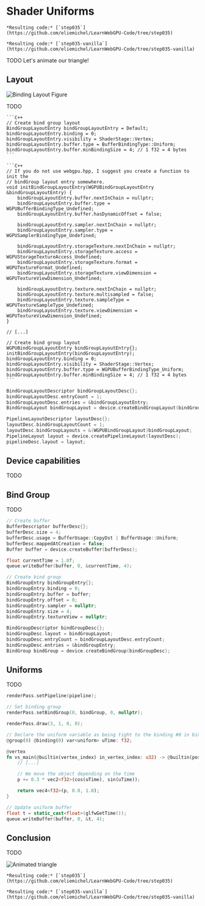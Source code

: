 Shader Uniforms
===============

````{tab} With webgpu.hpp
*Resulting code:* [`step035`](https://github.com/eliemichel/LearnWebGPU-Code/tree/step035)
````

````{tab} Vanilla webgpu.h
*Resulting code:* [`step035-vanilla`](https://github.com/eliemichel/LearnWebGPU-Code/tree/step035-vanilla)
````

TODO Let's animate our triangle!

Layout
------

![Binding Layout Figure](/images/binding-layout.png)

TODO

````{tab} With webgpu.hpp
```C++
// Create bind group layout
BindGroupLayoutEntry bindGroupLayoutEntry = Default;
bindGroupLayoutEntry.binding = 0;
bindGroupLayoutEntry.visibility = ShaderStage::Vertex;
bindGroupLayoutEntry.buffer.type = BufferBindingType::Uniform;
bindGroupLayoutEntry.buffer.minBindingSize = 4; // 1 f32 = 4 bytes
```
````

````{tab} Vanilla webgpu.h
```C++
// If you do not use webgpu.hpp, I suggest you create a function to init the
// bindGroup layout entry somewhere.
void initBindGroupLayoutEntry(WGPUBindGroupLayoutEntry &bindGroupLayoutEntry) {
	bindGroupLayoutEntry.buffer.nextInChain = nullptr;
	bindGroupLayoutEntry.buffer.type = WGPUBufferBindingType_Undefined;
	bindGroupLayoutEntry.buffer.hasDynamicOffset = false;

	bindGroupLayoutEntry.sampler.nextInChain = nullptr;
	bindGroupLayoutEntry.sampler.type = WGPUSamplerBindingType_Undefined;

	bindGroupLayoutEntry.storageTexture.nextInChain = nullptr;
	bindGroupLayoutEntry.storageTexture.access = WGPUStorageTextureAccess_Undefined;
	bindGroupLayoutEntry.storageTexture.format = WGPUTextureFormat_Undefined;
	bindGroupLayoutEntry.storageTexture.viewDimension = WGPUTextureViewDimension_Undefined;

	bindGroupLayoutEntry.texture.nextInChain = nullptr;
	bindGroupLayoutEntry.texture.multisampled = false;
	bindGroupLayoutEntry.texture.sampleType = WGPUTextureSampleType_Undefined;
	bindGroupLayoutEntry.texture.viewDimension = WGPUTextureViewDimension_Undefined;
}

// [...]

// Create bind group layout
WGPUBindGroupLayoutEntry bindGroupLayoutEntry{};
initBindGroupLayoutEntry(bindGroupLayoutEntry);
bindGroupLayoutEntry.binding = 0;
bindGroupLayoutEntry.visibility = ShaderStage::Vertex;
bindGroupLayoutEntry.buffer.type = WGPUBufferBindingType_Uniform;
bindGroupLayoutEntry.buffer.minBindingSize = 4; // 1 f32 = 4 bytes
```
````

```C++
BindGroupLayoutDescriptor bindGroupLayoutDesc{};
bindGroupLayoutDesc.entryCount = 1;
bindGroupLayoutDesc.entries = &bindGroupLayoutEntry;
BindGroupLayout bindGroupLayout = device.createBindGroupLayout(bindGroupLayoutDesc);

PipelineLayoutDescriptor layoutDesc{};
layoutDesc.bindGroupLayoutCount = 1;
layoutDesc.bindGroupLayouts = &(WGPUBindGroupLayout)bindGroupLayout;
PipelineLayout layout = device.createPipelineLayout(layoutDesc);
pipelineDesc.layout = layout;
```

Device capabilities
-------------------

TODO

Bind Group
----------

TODO

```C++
// Create buffer
BufferDescriptor bufferDesc{};
bufferDesc.size = 4;
bufferDesc.usage = BufferUsage::CopyDst | BufferUsage::Uniform;
bufferDesc.mappedAtCreation = false;
Buffer buffer = device.createBuffer(bufferDesc);

float currentTime = 1.0f;
queue.writeBuffer(buffer, 0, &currentTime, 4);
```

```C++
// Create bind group
BindGroupEntry bindGroupEntry{};
bindGroupEntry.binding = 0;
bindGroupEntry.buffer = buffer;
bindGroupEntry.offset = 0;
bindGroupEntry.sampler = nullptr;
bindGroupEntry.size = 4;
bindGroupEntry.textureView = nullptr;

BindGroupDescriptor bindGroupDesc{};
bindGroupDesc.layout = bindGroupLayout;
bindGroupDesc.entryCount = bindGroupLayoutDesc.entryCount;
bindGroupDesc.entries = &bindGroupEntry;
BindGroup bindGroup = device.createBindGroup(bindGroupDesc);
```

Uniforms
--------

TODO

```C++
renderPass.setPipeline(pipeline);

// Set binding group
renderPass.setBindGroup(0, bindGroup, 0, nullptr);

renderPass.draw(3, 1, 0, 0);
```

```rust
// Declare the uniform variable as being tight to the binding #0 in bind group #0
@group(0) @binding(0) var<uniform> uTime: f32;

@vertex
fn vs_main(@builtin(vertex_index) in_vertex_index: u32) -> @builtin(position) vec4<f32> {
	// [...]

	// We move the object depending on the time
	p += 0.3 * vec2<f32>(cos(uTime), sin(uTime));

	return vec4<f32>(p, 0.0, 1.0);
}
```

```C++
// Update uniform buffer
float t = static_cast<float>(glfwGetTime());
queue.writeBuffer(buffer, 0, &t, 4);
```

Conclusion
----------

TODO

![Animated triangle](/images/shader-uniforms.png)

````{tab} With webgpu.hpp
*Resulting code:* [`step035`](https://github.com/eliemichel/LearnWebGPU-Code/tree/step035)
````

````{tab} Vanilla webgpu.h
*Resulting code:* [`step035-vanilla`](https://github.com/eliemichel/LearnWebGPU-Code/tree/step035-vanilla)
````
